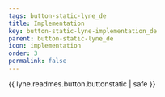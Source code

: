 ```yaml
---
tags: button-static-lyne_de
title: Implementation
key: button-static-lyne-implementation_de
parent: button-static-lyne_de
icon: implementation
order: 3
permalink: false  
---
```

{{ lyne.readmes.button.buttonstatic | safe }}



